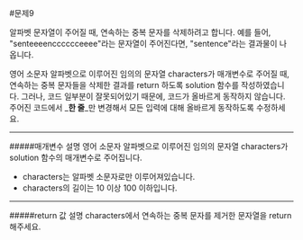 #문제9

알파벳 문자열이 주어질 때, 연속하는 중복 문자를 삭제하려고 합니다. 예를 들어, "senteeeencccccceeee"라는 문자열이 주어진다면, "sentence"라는 결과물이 나옵니다.

영어 소문자 알파벳으로 이루어진 임의의 문자열 characters가 매개변수로 주어질 때, 연속하는 중복 문자들을 삭제한 결과를 return 하도록 solution 함수를 작성하였습니다. 그러나, 코드 일부분이 잘못되어있기 때문에, 코드가 올바르게 동작하지 않습니다. 주어진 코드에서 _**한 줄**_만 변경해서 모든 입력에 대해 올바르게 동작하도록 수정하세요.

---

#####매개변수 설명
영어 소문자 알파벳으로 이루어진 임의의 문자열 characters가 solution 함수의 매개변수로 주어집니다. 
* characters는 알파벳 소문자로만 이루어져있습니다.
* characters의 길이는 10 이상 100 이하입니다.

---

#####return 값 설명
characters에서 연속하는 중복 문자를 제거한 문자열을 return 해주세요.
